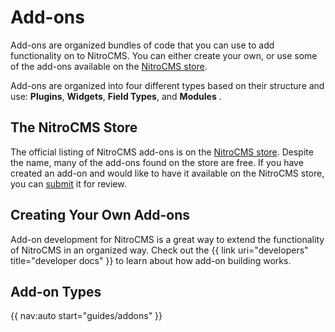 # Add-ons

Add-ons are organized bundles of code that you can use to add functionality on to NitroCMS. You can either create your own, or use some of the add-ons available on the [NitroCMS store](http://www.pyrocms.com/store). 

Add-ons are organized into four different types based on their structure and use: **Plugins**, **Widgets**, **Field Types**, and **Modules** .

</div>
<div class="doc_content">

## The NitroCMS Store

The official listing of NitroCMS add-ons is on the [NitroCMS store](http://www.pyrocms.com/store). Despite the name, many of the add-ons found on the store are free. If you have created an add-on and would like to have it available on the NitroCMS store, you can [submit](http://www.pyrocms.com/store/add) it for review.

## Creating Your Own Add-ons

Add-on development for NitroCMS is a great way to extend the functionality of NitroCMS in an organized way. Check out the {{ link uri="developers" title="developer docs" }} to learn about how add-on building works.

## Add-on Types

{{ nav:auto start="guides/addons" }}